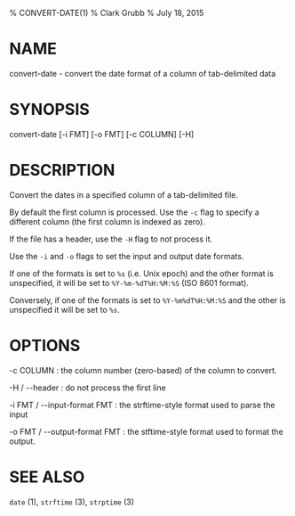 % CONVERT-DATE(1)
% Clark Grubb
% July 18, 2015

# NAME

convert-date - convert the date format of a column of tab-delimited data

# SYNOPSIS

convert-date [-i FMT] [-o FMT] [-c COLUMN] [-H]

# DESCRIPTION

Convert the dates in a specified column of a tab-delimited file.

By default the first column is processed.  Use the `-c` flag to
specify a different column (the first column is indexed as zero).

If the file has a header, use the `-H` flag to not process it.

Use the `-i` and `-o` flags to set the input and output date formats.

If one of the formats is set to `%s` (i.e. Unix epoch) and the other
format is unspecified, it will be set to `%Y-%m-%dT%H:%M:%S` (ISO 8601 format).

Conversely, if one of the formats is set to `%Y-%m%dT%H:%M:%S` and the
other is unspecified it will be set to `%s`.

# OPTIONS

-c COLUMN
: the column number (zero-based) of the column to convert.

-H / --header
: do not process the first line

-i FMT / --input-format FMT
: the strftime-style format used to parse the input

-o FMT / --output-format FMT
: the stftime-style format used to format the output.

# SEE ALSO

`date` (1), `strftime` (3), `strptime` (3)
